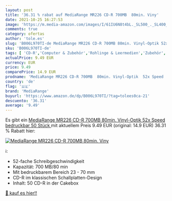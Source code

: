```yaml
---
layout: post
title: '36.31 % rabat auf MediaRange MR226 CD-R 700MB  80min. Viny'
date: 2021-10-25 16:27:53
image: 'https://m.media-amazon.com/images/I/61IU6N8t4bL._SL500_._SL400_.jpg'
comments: true
category: ofertas
author: 'tole.es'
slug: 'B006L970TI-de MediaRange MR226 CD-R 700MB 80min. Vinyl-Optik 52x Speed...'
sku: 'B006L970TI-de'
tags: [ 'CD-R','Computer & Zubehör','Rohlinge & Leermedien','Zubehör','mediarange', ]
actualPrice: 9.49 EUR
currency: EUR
price: 9.49
comparePrice: 14.9 EUR
prodname: 'MediaRange MR226 CD-R 700MB  80min. Vinyl-Optik  52x Speed  bedruckbar  50 Stück '
country: 'de'
flag: '🇩🇪'
brand: 'MediaRange'
buyurl: 'https://www.amazon.de/dp/B006L970TI/?tag=tolees0ca-21'
descuento: '36.31'
average: '9.49'
---
```


Es gibt ein [MediaRange MR226 CD-R 700MB  80min. Vinyl-Optik  52x Speed  bedruckbar  50 Stück ](https://www.amazon.de/dp/B006L970TI/?tag=tolees0ca-21) mit aktuellem Preis 9.49 EUR (original: 14.9 EUR) 36.31 % Rabatt hier:

[![MediaRange MR226 CD-R 700MB  80min. Viny](https://m.media-amazon.com/images/I/61IU6N8t4bL._SL500_._SL400_.jpg)](https://www.amazon.de/dp/B006L970TI/?tag=tolees0ca-21)

ℹ️:

- 52-fache Schreibgeschwindigkeit
- Kapazität: 700 MB/80 min
- Mit bedruckbarem Bereich 23 - 70 mm
- CD-R im klassischen Schallplatten-Design
- Inhalt: 50 CD-R in der Cakebox

[🛒 kauf es hier!!](https://www.amazon.de/dp/B006L970TI/?tag=tolees0ca-21)
